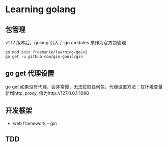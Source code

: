 # Learning golang

## 包管理
v1.12 版本后，golang 引入了 go modules 来作为官方包管理
```
go mod init freemanke/learning-go/v2
go get -u github.com/gin-gonic/gin

```

## go get 代理设置
go get 如果没有代理，会非常慢，无法拉取任何包，代理设置方法：在环境变量新增http_proxy, 值为http://127.0.0.1:1080

## 开发框架
- web framework - gin


## TDD

